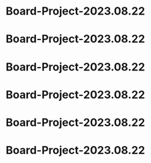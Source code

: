 # Board-Project-2023.08.22
# Board-Project-2023.08.22
# Board-Project-2023.08.22
# Board-Project-2023.08.22
# Board-Project-2023.08.22
# Board-Project-2023.08.22

